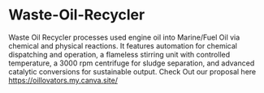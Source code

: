 # Waste-Oil-Recycler
Waste Oil Recycler processes used engine oil into Marine/Fuel Oil via chemical and physical reactions. It features automation for chemical dispatching and operation, a flameless stirring unit with controlled temperature, a 3000 rpm centrifuge for sludge separation, and advanced catalytic conversions for sustainable output.
Check Out our proposal here https://oillovators.my.canva.site/
